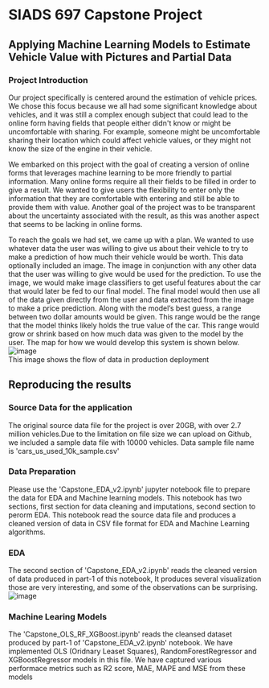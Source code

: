 # SIADS 697 Capstone Project
## Applying Machine Learning Models to Estimate Vehicle Value with Pictures and Partial Data

### Project Introduction
Our project specifically is centered around the estimation of vehicle prices. We chose this focus because we all had some significant knowledge about vehicles, and it was still a complex enough subject that could lead to the online form having fields that people either didn't know or might be uncomfortable with sharing. For example, someone might be uncomfortable sharing their location which could affect vehicle values, or they might not know the size of the engine in their vehicle.  

We embarked on this project with the goal of creating a version of online forms that leverages machine learning to be more friendly to partial information. Many online forms require all their fields to be filled in order to give a result. We wanted to give users the flexibility to enter only the information that they are comfortable with entering and still be able to provide them with value. Another goal of the project was to be transparent about the uncertainty associated with the result, as this was another aspect that seems to be lacking in online forms. 

To reach the goals we had set, we came up with a plan. We wanted to use whatever data the user was willing to give us about their vehicle to try to make a prediction of how much their vehicle would be worth. This data optionally included an image. The image in conjunction with any other data that the user was willing to give would be used for the prediction. To use the image, we would make image classifiers to get useful features about the car that would later be fed to our final model. The final model would then use all of the data given directly from the user and data extracted from the image to make a price prediction. Along with the model’s best guess, a range between two dollar amounts would be given. This range would be the range that the model thinks likely holds the true value of the car. This range would grow or shrink based on how much data was given to the model by the user. The map for how we would develop this system is shown below.
![image](https://user-images.githubusercontent.com/55704682/164984055-3bcd2440-6085-49d5-9f61-56403830f639.png)  
This image shows the flow of data in production deployment
## Reproducing the results
### Source Data for the application
The original source data file for the project is over 20GB, with over 2.7 million vehicles.Due to the limitation on file size we can upload on Github, we included a sample data file with 10000 vehicles. Data sample file name is 'cars_us_used_10k_sample.csv'
### Data Preparation
Please use the 'Capstone_EDA_v2.ipynb' jupyter notebook file to prepare the data for EDA and Machine learning models. This notebook has two sections, first section for data cleaning and imputations, second section to perorm EDA.
This notebook read the source data file and produces a cleaned version of data in CSV file format for EDA and Machine Learning algorithms.
### EDA
The second section of 'Capstone_EDA_v2.ipynb' reads the cleaned version of data produced in part-1 of this notebook, It produces several visualization those are very interesting, and some of the observations can be surprising.
![image](https://user-images.githubusercontent.com/55704682/164985052-ad6fdcba-adaf-43b1-84e0-879feb30a7e5.png)

### Machine Learing Models
The 'Capstone_OLS_RF_XGBoost.ipynb' reads the cleansed dataset produced by part-1 of 'Capstone_EDA_v2.ipynb' notebook. We have implemented OLS (Oridnary Leaset Squares), RandomForestRegressor and XGBoostRegressor models in this file. We have captured various performace metrics such as R2 score, MAE, MAPE and MSE from these models
